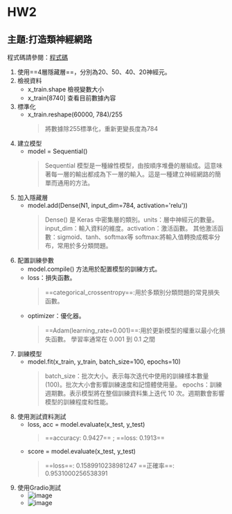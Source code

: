 # HW2
## 主題:打造類神經網路
程式碼請參閱：[程式碼](113_2GenAI_HW2.ipynb)

1. 使用==4層隱藏層==，分別為20、50、40、20神經元。
2. 檢視資料
   - x_train.shape 檢視變數大小
   - x_train[8740] 查看目前數據內容
3. 標準化
   - x_train.reshape(60000, 784)/255
     > 將數據除255標準化，重新更變長度為784
4. 建立模型
   - model = Sequential()
     > Sequential 模型是一種線性模型，由按順序堆疊的層組成。這意味著每一層的輸出都成為下一層的輸入。這是一種建立神經網路的簡單而通用的方法。
5. 加入隱藏層
   - model.add(Dense(N1, input_dim=784, activation='relu'))
      > Dense() 是 Keras 中密集層的類別。units：層中神經元的數量。input_dim：輸入資料的維度。activation：激活函數。
      > 其他激活函數：sigmoid、tanh、softmax等
      > softmax:將輸入值轉換成概率分布，常用於多分類問題。
6. 配置訓練參數
   - model.compile() 方法用於配置模型的訓練方式。
   - loss：損失函數。
     > ==categorical_crossentropy==:用於多類別分類問題的常見損失函數。
   - optimizer：優化器。
     > ==Adam(learning_rate=0.001)==:用於更新模型的權重以最小化損失函數。
     > 學習率通常在 0.001 到 0.1 之間
7. 訓練模型
   - model.fit(x_train, y_train, batch_size=100, epochs=10)
     > batch_size：批次大小。表示每次迭代中使用的訓練樣本數量(100)。批次大小會影響訓練速度和記憶體使用量。
     > epochs：訓練週期數。表示模型將在整個訓練資料集上迭代 10 次。週期數會影響模型的訓練程度和性能。
8. 使用測試資料測試
   - loss, acc = model.evaluate(x_test, y_test)
     > ==accuracy: 0.9427== ; ==loss: 0.1913==
   - score = model.evaluate(x_test, y_test)
     > ==loss==: 0.1589910238981247
     > ==正確率==: 0.9531000256538391
9. 使用Gradio測試
   - ![image](https://github.com/user-attachments/assets/2a9655cb-b846-41b0-8009-cc8aec604f9a)
   - ![image](https://github.com/user-attachments/assets/e3c3a00b-c1b2-48eb-bdf9-068a190923e9)


